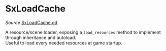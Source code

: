 # SxLoadCache

*Source* [SxLoadCache.gd](../../../nodes/utils/SxLoadCache/SxLoadCache.gd)

A resource/scene loader, exposing a `load_resources` method to implement through inheritance and autoload.  
Useful to load every needed resources at game startup.